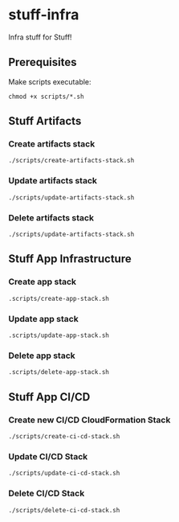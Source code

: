 # stuff-infra
Infra stuff for Stuff!

## Prerequisites
Make scripts executable:
```shell 
chmod +x scripts/*.sh
```

## Stuff Artifacts
### Create artifacts stack
```shell
./scripts/create-artifacts-stack.sh
```

### Update artifacts stack
```shell
./scripts/update-artifacts-stack.sh
```

### Delete artifacts stack
```shell
./scripts/update-artifacts-stack.sh
```

## Stuff App Infrastructure

### Create app stack
```shell
.scripts/create-app-stack.sh
```

### Update app stack
```shell
.scripts/update-app-stack.sh
```

### Delete app stack
```shell
.scripts/delete-app-stack.sh
```

## Stuff App CI/CD

### Create new CI/CD CloudFormation Stack
```shell
./scripts/create-ci-cd-stack.sh
```

### Update CI/CD Stack
```shell
./scripts/update-ci-cd-stack.sh
```

### Delete CI/CD Stack
```shell
./scripts/delete-ci-cd-stack.sh
```
